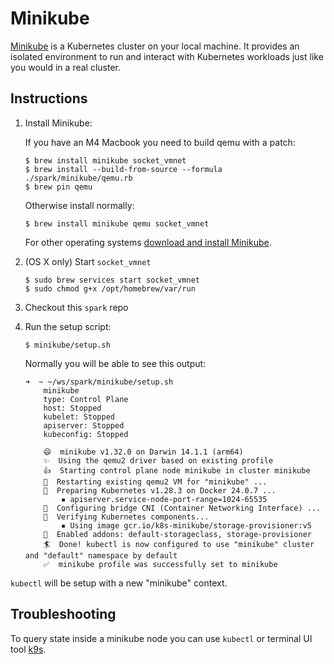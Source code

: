 # Minikube

[Minikube](https://minikube.sigs.k8s.io/) is a Kubernetes cluster on your local machine. It provides an isolated environment to run and interact with Kubernetes workloads just like you would in a real cluster.

## Instructions

1. Install Minikube:

   If you have an M4 Macbook you need to build qemu with a patch:

       $ brew install minikube socket_vmnet
       $ brew install --build-from-source --formula ./spark/minikube/qemu.rb
       $ brew pin qemu

   Otherwise install normally:

       $ brew install minikube qemu socket_vmnet
   For other operating systems [download and install Minikube](https://minikube.sigs.k8s.io/docs/start/).
2. (OS X only) Start `socket_vmnet`

       $ sudo brew services start socket_vmnet
       $ sudo chmod g+x /opt/homebrew/var/run
2. Checkout this `spark` repo
3. Run the setup script:

       $ minikube/setup.sh

   Normally you will be able to see this output:
   ```
   ➜  ~ ~/ws/spark/minikube/setup.sh
       minikube
       type: Control Plane
       host: Stopped
       kubelet: Stopped
       apiserver: Stopped
       kubeconfig: Stopped

       😄  minikube v1.32.0 on Darwin 14.1.1 (arm64)
       ✨  Using the qemu2 driver based on existing profile
       👍  Starting control plane node minikube in cluster minikube
       🔄  Restarting existing qemu2 VM for "minikube" ...
       🐳  Preparing Kubernetes v1.28.3 on Docker 24.0.7 ...
           ▪ apiserver.service-node-port-range=1024-65535
       🔗  Configuring bridge CNI (Container Networking Interface) ...
       🔎  Verifying Kubernetes components...
           ▪ Using image gcr.io/k8s-minikube/storage-provisioner:v5
       🌟  Enabled addons: default-storageclass, storage-provisioner
       🏄  Done! kubectl is now configured to use "minikube" cluster and "default" namespace by default
       ✅  minikube profile was successfully set to minikube
   ```

`kubectl` will be setup with a new "minikube" context.

## Troubleshooting

To query state inside a minikube node you can use `kubectl` or terminal UI tool [k9s](https://k9scli.io/).
